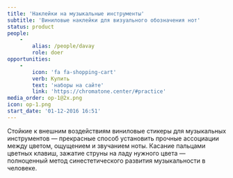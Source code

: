 ```yaml
---
title: 'Наклейки на музыкальные инструменты'
subtitle: 'Виниловые наклейки для визуального обозначения нот'
status: product
people:
    -
        alias: /people/davay
        role: doer
opportunities:
    -
        icon: 'fa fa-shopping-cart'
        verb: Купить
        text: 'наборы на сайте'
        link: 'https://chromatone.center/#practice'
media_order: op-1@2x.png
icon: op-1.png
start_date: '01-12-2016 16:51'
---
```


Стойкие к внешним воздействиям виниловые стикеры для музыкальных инструментов — прекрасные способ установить прочные ассоциации между цветом, ощущением и звучанием ноты. Касание пальцами цветных клавиш, зажатие струны на ладу нужного цвета — полноценный метод синестетического развития музыкальности в человеке.